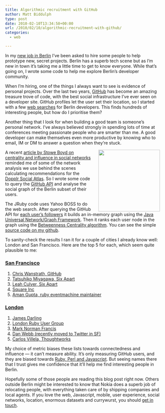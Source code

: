 ```yaml
---
title: Algorithmic recruitment with GitHub
author: Matt Biddulph
type: post
date: 2010-02-10T13:34:58+00:00
url: /2010/02/10/algorithmic-recruitment-with-github/
categories:
  - web

---
```

In my [new job in Berlin][1] I&#8217;ve been asked to hire some people to help prototype new, secret projects. Berlin has a superb tech scene but as I&#8217;m new in town it&#8217;s taking me a little time to get to know everyone. While that&#8217;s going on, I wrote some code to help me explore Berlin&#8217;s developer community.

When I&#8217;m hiring, one of the things I always want to see is evidence of personal projects. Over the last two years, [GitHub][2] has become an amazing treasure trove of code, with the best social infrastructure I&#8217;ve ever seen on a developer site. GitHub profiles let the user set their location, so I started with a few [web searches][3] for Berlin developers. This finds hundreds of interesting people, but how do I prioritise them?

Another thing that I look for when building a good team is someone&#8217;s personal network. I&#8217;ve always believed strongly in spending lots of time at conferences meeting passionate people who are smarter than me. A good developer can make themselves even more productive by knowing who to email, IM or DM to answer a question when they&#8217;re stuck.

[<img style="float:right; margin-left: 20px;" src="https://upload.wikimedia.org/wikipedia/commons/thumb/6/60/Graph_betweenness.svg/200px-Graph_betweenness.svg.png" width="200" height="200" />][4] A recent [article by Stowe Boyd on centrality and influence in social networks][5] reminded me of some of the network analysis we use behind the scenes calculating recommendations for the [Dopplr Social Atlas][6]. So I wrote some code to query the [GitHub API][7] and analyse the social graph of the Berlin subset of their users.

The JRuby code uses Yahoo BOSS to do the web search. After querying the GitHub API for [each user&#8217;s followers][8] it builds an in-memory graph using the  [Java Universal Network/Graph Framework][9]. Then it ranks each user node in the graph using the [Betweenness Centrality algorithm][10]. You can see the simple [source code on my github][11].

To sanity-check the results I ran it for a couple of cities I already know well: London and San Francisco. Here are the top 5 for each, which seem quite plausible to me:

### [San Francisco][12]

  1. [Chris Wanstrath, GitHub][13]
  2.  [Tatsuhiko Miyagawa, Six Apart][14]
  3. [Leah Culver, Six Apart][15]
  4. [Square Inc][16]
  5. [Aman Gupta, ruby eventmachine maintainer][17]

### [London][18]

  1. [James Darling][19]
  2. [London Ruby User Group][20]
  3. [Mark Norman Francis][21]
  4. [Dan Webb (recently moved to Twitter in SF)][22]
  5.  [Carlos Villela, Thoughtworks][23]

My choice of metric biases these lists towards connectedness and influence &#8212; it can&#8217;t measure ability. It&#8217;s only measuring GitHub users, and they are biased towards [Ruby, Perl and Javascript][24]. But seeing names there that I trust gives me confidence that it&#8217;ll help me find interesting people in Berlin.

Hopefully some of those people are reading this blog post right now. Others outside Berlin might be interested to know that Nokia does a superb job of relocating people, with everything taken care of by shipping companies and local agents. If you love the web, Javascript, mobile, user experience, social networks, location, enormous datasets and currywurst, you should [get in touch][25].

 [1]: https://www.nokia.com/press/press-releases/showpressrelease?newsid=1344044
 [2]: https://github.com
 [3]: https://www.google.com/search?hl=en&q=site:github.com+location+berlin+%22profile+-+github%22
 [4]: https://en.wikipedia.org/wiki/Centrality
 [5]: https://www.stoweboyd.com/message/its-betweenness-that-matters-not-your-eigenvalue-the-dark-ma.html
 [6]: https://www.dopplr.com/socialatlas
 [7]: https://develop.github.com/
 [8]: https://develop.github.com/p/users.html
 [9]: https://jung.sourceforge.net/
 [10]: https://jung.sourceforge.net/doc/api/edu/uci/ics/jung/algorithms/importance/BetweennessCentrality.html
 [11]: https://github.com/mattb/flotsam/tree/master/github-recruitment/
 [12]: https://github.com/mattb/flotsam/blob/master/github-recruitment/sf.txt
 [13]: https://github.com/defunkt
 [14]: https://github.com/miyagawa
 [15]: https://github.com/leah
 [16]: https://github.com/square
 [17]: https://github.com/tmm1
 [18]: https://github.com/mattb/flotsam/blob/master/github-recruitment/london.txt
 [19]: https://github.com/james
 [20]: https://github.com/lrug
 [21]: https://github.com/norm
 [22]: https://github.com/danwrong
 [23]: https://github.com/cv
 [24]: https://github.com/languages
 [25]: mailto:mb@hackdiary.com
